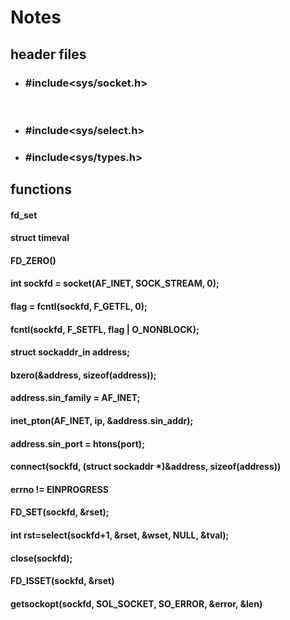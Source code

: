 # Notes

## header files

- ### #include<sys/socket.h>

  ​

- ### #include<sys/select.h>

- ### #include<sys/types.h>

## functions

#### fd_set

#### struct timeval

#### FD_ZERO()

#### int sockfd = socket(AF_INET, SOCK_STREAM, 0);

#### flag = fcntl(sockfd, F_GETFL, 0);

#### fcntl(sockfd, F_SETFL, flag | O_NONBLOCK);

#### struct sockaddr_in address;

#### bzero(&address, sizeof(address));

#### address.sin_family = AF_INET;

#### inet_pton(AF_INET, ip, &address.sin_addr);

#### address.sin_port = htons(port);

#### connect(sockfd, (struct sockaddr *)&address, sizeof(address))

#### errno != EINPROGRESS

#### FD_SET(sockfd, &rset);

#### int rst=select(sockfd+1, &rset, &wset, NULL, &tval);

#### close(sockfd);

#### FD_ISSET(sockfd, &rset)

#### getsockopt(sockfd, SOL_SOCKET, SO_ERROR, &error, &len)